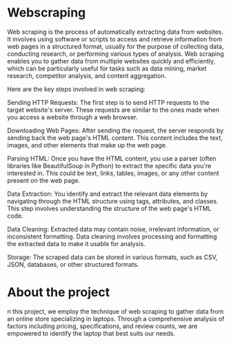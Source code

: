 # Webscraping
Web scraping is the process of automatically extracting data from websites. It involves using software or scripts to access and retrieve information from web pages in a structured format, usually for the purpose of collecting data, conducting research, or performing various types of analysis. Web scraping enables you to gather data from multiple websites quickly and efficiently, which can be particularly useful for tasks such as data mining, market research, competitor analysis, and content aggregation.

Here are the key steps involved in web scraping:

Sending HTTP Requests: The first step is to send HTTP requests to the target website's server. These requests are similar to the ones made when you access a website through a web browser.

Downloading Web Pages: After sending the request, the server responds by sending back the web page's HTML content. This content includes the text, images, and other elements that make up the web page.

Parsing HTML: Once you have the HTML content, you use a parser (often libraries like BeautifulSoup in Python) to extract the specific data you're interested in. This could be text, links, tables, images, or any other content present on the web page.

Data Extraction: You identify and extract the relevant data elements by navigating through the HTML structure using tags, attributes, and classes. This step involves understanding the structure of the web page's HTML code.

Data Cleaning: Extracted data may contain noise, irrelevant information, or inconsistent formatting. Data cleaning involves processing and formatting the extracted data to make it usable for analysis.

Storage: The scraped data can be stored in various formats, such as CSV, JSON, databases, or other structured formats.
# About the project
n this project, we employ the technique of web scraping to gather data from an online store specializing in laptops. Through a comprehensive analysis of factors including pricing, specifications, and review counts, we are empowered to identify the laptop that best suits our needs.
